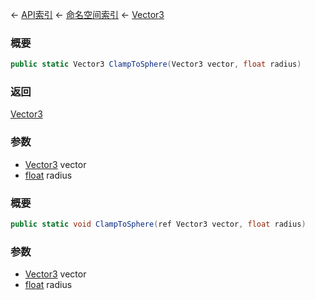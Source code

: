 ← [API索引](Api-Index) ← [命名空间索引](Namespace-Index) ← [Vector3](VRageMath.Vector3)

### 概要

```csharp
public static Vector3 ClampToSphere(Vector3 vector, float radius)
```

### 返回

[Vector3](VRageMath.Vector3)

### 参数

* [Vector3](VRageMath.Vector3) vector
* [float](https://docs.microsoft.com/en-us/dotnet/api/System.Single?view=netframework-4.6) radius
### 概要

```csharp
public static void ClampToSphere(ref Vector3 vector, float radius)
```

### 参数

* [Vector3](VRageMath.Vector3) vector
* [float](https://docs.microsoft.com/en-us/dotnet/api/System.Single?view=netframework-4.6) radius
